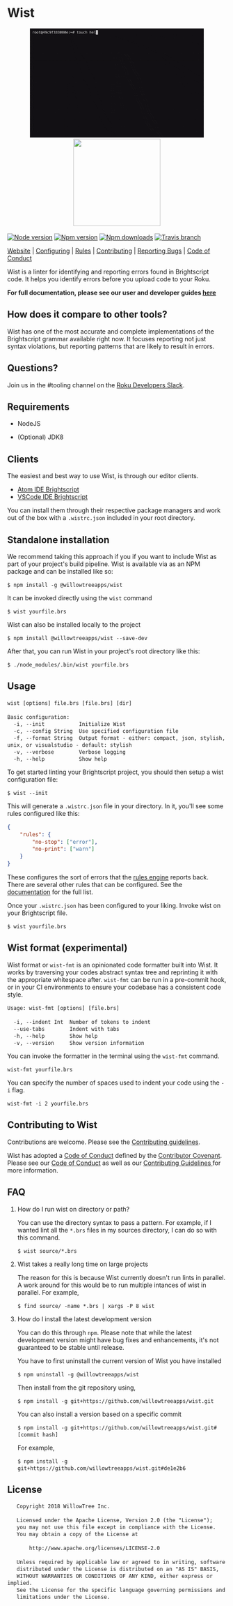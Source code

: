 # Wist

<p align="center">
    <img width="400px" height="250px" src="artwork/wist_2.0.gif">
    <img width="200px" height="200px" src="https://user-images.githubusercontent.com/2018617/40627339-63aa1270-628c-11e8-8418-5b0eb88d68e1.png"/>
</p>

[![Node version](https://img.shields.io/node/v/@willowtreeapps/wist.svg?style=flat-square)](https://www.npmjs.com/package/@willowtreeapps/wist)
[![Npm version](https://img.shields.io/npm/v/@willowtreeapps/wist.svg?style=flat-square)](https://www.npmjs.com/package/@willowtreeapps/wist)
[![Npm downloads](https://img.shields.io/npm/dt/@willowtreeapps/wist.svg?style=flat-square)](https://www.npmjs.com/package/@willowtreeapps/wist)
[![Travis branch](https://img.shields.io/travis/willowtreeapps/wist.svg?style=flat-square)](https://travis-ci.org/willowtreeapps/wist)


[Website](https://willowtreeapps.github.io/wist/) |
[Configuring](https://willowtreeapps.github.io/wist/user-guide/getting-started) |
[Rules](https://willowtreeapps.github.io/wist/user-guide/rules/) |
[Contributing](https://willowtreeapps.github.io/wist/developer-guide/contributing/) |
[Reporting Bugs](https://willowtreeapps.github.io/wist/developer-guide/contributing/#reporting-bugs) |
[Code of Conduct](https://willowtreeapps.github.io/wist/developer-guide/contributing/code-of-conduct)

Wist is a linter for identifying and reporting errors found in Brightscript code. It helps you identify errors before you upload code to your Roku.

**For full documentation, please see our user and developer guides [here](https://willowtreeapps.github.io/wist/)**

## How does it compare to other tools?

Wist has one of the most accurate and complete implementations of the Brightscript grammar available right now. 
It focuses reporting not just syntax violations, but reporting patterns that are likely to result in errors.

## Questions?

Join us in the #tooling channel on the [Roku Developers Slack](https://join.slack.com/t/rokudevelopers/shared_invite/enQtMzU5Njc5ODM5MzAyLWE2MTIxMWQ5Nzg0Y2E3ODgzYTk4NmQxMDg2YjRjYjdiMzM5ZDU4ZTc0YmM1ZmU0Mzc5MzI3ODU3MmUxOTdlNTE).

## Requirements

* NodeJS

* (Optional) JDK8


## Clients

The easiest and best way to use Wist, is through our editor clients.

* [Atom IDE Brightscript](https://github.com/willowtreeapps/atom-ide-brightscript)
* [VSCode IDE Brightscript](https://github.com/willowtreeapps/vscode-ide-brightscript)

You can install them through their respective package managers and work out of the box with a `.wistrc.json` included in your root directory.

## Standalone installation

We recommend taking this approach if you if you want to include Wist as part of your project's build pipeline. Wist is available via as an NPM package and can be installed like so:

```
$ npm install -g @willowtreeapps/wist
```

It can be invoked directly using the `wist` command

```
$ wist yourfile.brs
```

Wist can also be installed locally to the project

```
$ npm install @willowtreeapps/wist --save-dev
```

After that, you can run Wist in your project's root directory like this:

```
$ ./node_modules/.bin/wist yourfile.brs
```


## Usage

```
wist [options] file.brs [file.brs] [dir]

Basic configuration:
  -i, --init           Initialize Wist
  -c, --config String  Use specified configuration file
  -f, --format String  Output format - either: compact, json, stylish, unix, or visualstudio - default: stylish
  -v, --verbose        Verbose logging
  -h, --help           Show help
```

To get started linting your Brightscript project, you should then setup a wist configuration file:

```
$ wist --init
```

This will generate a `.wistrc.json` file in your directory. In it, you'll see some rules configured like this:

```json
{
    "rules": {
        "no-stop": ["error"],
        "no-print": ["warn"]
    }
}
```

These configures the sort of errors that the [rules engine](https://willowtreeapps.github.io/wist/user-guide/rules-engine) reports back. There are several other rules that can be configured. See the [documentation](https://willowtreeapps.github.io/wist/user-guide/rules/) for the full list.

Once your `.wistrc.json` has been configured to your liking. Invoke wist on your Brightscript file.

```
$ wist yourfile.brs
```

## Wist format (experimental)

Wist format or `wist-fmt` is an opinionated code formatter built into Wist. It works by traversing your codes abstract syntax tree and reprinting it with the appropriate whitespace after. `wist-fmt` can be run in a pre-commit hook, or in your CI environments to ensure your codebase has a consistent code style.

```
Usage: wist-fmt [options] [file.brs]

  -i, --indent Int  Number of tokens to indent
  --use-tabs        Indent with tabs
  -h, --help        Show help
  -v, --version     Show version information
```

You can invoke the formatter in the terminal using the `wist-fmt` command.

```
wist-fmt yourfile.brs
```

You can specify the number of spaces used to indent your code using the `-i` flag.

```
wist-fmt -i 2 yourfile.brs
```

## Contributing to Wist

Contributions are welcome. Please see the [Contributing guidelines](CONTRIBUTING.md).

Wist has adopted a [Code of Conduct](CODE_OF_CONDUCT.md) defined by the [Contributor Covenant](http://contributor-covenant.org). Please see our [Code of Conduct](/CODE_OF_CONDUCT.md) as well as our [Contributing Guidelines ](/CONTRIBUTING.md) for more information.

## FAQ

1. How do I run wist on directory or path? 
    
    You can use the directory syntax to pass a pattern. For example, if I wanted lint all the `*.brs` files in my sources directory, I can do so with this command.
    
    ```
    $ wist source/*.brs
    ```

2. Wist takes a really long time on large projects

    The reason for this is because Wist currently doesn't run lints in parallel. A work around for this would be to run multiple intances of wist in parallel. For example, 
    
    ```
    $ find source/ -name *.brs | xargs -P 8 wist
    ```
    
3. How do I install the latest development version

    You can do this through `npm`. Please note that while the latest development version might 
    have bug fixes and enhancements, it's not guaranteed to be stable until release.
    
    You have to first uninstall the current version of Wist you have installed
    
    ```
    $ npm uninstall -g @willowtreeapps/wist
    ```
    
    Then install from the git repository using, 
    
    ```
    $ npm install -g git+https://github.com/willowtreeapps/wist.git
    ```
    
    You can also install a version based on a specific commit
    
    ```
    $ npm install -g git+https://github.com/willowtreeapps/wist.git#[commit hash]
    ```
    
    For example,
    
    ```
    $ npm install -g git+https://github.com/willowtreeapps/wist.git#de1e2b6
    ```
    
## License

```
   Copyright 2018 WillowTree Inc.

   Licensed under the Apache License, Version 2.0 (the "License");
   you may not use this file except in compliance with the License.
   You may obtain a copy of the License at

       http://www.apache.org/licenses/LICENSE-2.0

   Unless required by applicable law or agreed to in writing, software
   distributed under the License is distributed on an "AS IS" BASIS,
   WITHOUT WARRANTIES OR CONDITIONS OF ANY KIND, either express or implied.
   See the License for the specific language governing permissions and
   limitations under the License.
```
